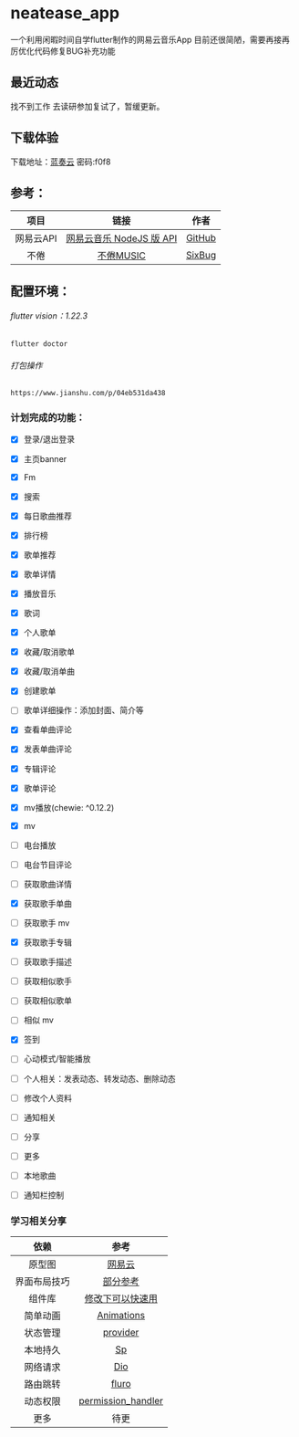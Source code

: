 # neatease_app

一个利用闲暇时间自学flutter制作的网易云音乐App
目前还很简陋，需要再接再厉优化代码修复BUG补充功能 

## 最近动态

找不到工作 去读研参加复试了，暂缓更新。

## 下载体验
下载地址：[蓝奏云](https://slot.lanzous.com/b01c4xw0d) 密码:f0f8

## 参考：

| 项目 | 链接 | 作者 |
| :-----: | :----: | :----: |
| 网易云API | [网易云音乐 NodeJS 版 API](https://binaryify.github.io/NeteaseCloudMusicApi/#/) | [GitHub](https://github.com/Binaryify/NeteaseCloudMusicApi) |
| 不倦 | [不倦MUSIC](https://github.com/2697a/bujuan-sixbugs) | [SixBug](https://github.com/2697a) | 

## 配置环境： 
###### flutter vision：1.22.3
```
flutter doctor
```

###### 打包操作
```
https://www.jianshu.com/p/04eb531da438
```


### 计划完成的功能：

- [x] 登录/退出登录
- [x] 主页banner
- [x] Fm
- [x] 搜索
- [x] 每日歌曲推荐
- [x] 排行榜
- [x] 歌单推荐
- [x] 歌单详情
- [x] 播放音乐
- [x] 歌词
- [x] 个人歌单
- [x] 收藏/取消歌单
- [x] 收藏/取消单曲
- [x] 创建歌单
- [ ] 歌单详细操作：添加封面、简介等
- [x] 查看单曲评论
- [X] 发表单曲评论
- [X] 专辑评论
- [x] 歌单评论
- [x] mv播放(chewie: ^0.12.2)
- [x] mv 
- [ ] 电台播放
- [ ] 电台节目评论
- [ ] 获取歌曲详情
- [X] 获取歌手单曲
- [ ] 获取歌手 mv
- [X] 获取歌手专辑
- [ ] 获取歌手描述
- [ ] 获取相似歌手
- [ ] 获取相似歌单
- [ ] 相似 mv
- [x] 签到
- [ ] 心动模式/智能播放
- [ ] 个人相关：发表动态、转发动态、删除动态
- [ ] 修改个人资料
- [ ] 通知相关
- [ ] 分享
- [ ] 更多
- [ ] 本地歌曲
- [ ] 通知栏控制 
  

### 学习相关分享
| 依赖 | 参考 |  
| :-----: | :----: | 
|原型图|[网易云](https://www.xiaopiu.com/h5/byId?type=project&id=58e1d3a6770483bb5e710ae5&activePage=38)|
|界面布局技巧| [部分参考](https://www.jianshu.com/p/605610329656?utm_campaign=hugo)|
|组件库|[修改下可以快速用](https://mobile.51cto.com/ahot-622058.htm)|
| 简单动画| [Animations](https://www.jianshu.com/p/574171669896) |
| 状态管理 | [provider](https://book.flutterchina.club/chapter7/provider.html) | 
| 本地持久 | [Sp](https://www.jianshu.com/p/fa739667242a) | 
| 网络请求 | [Dio](https://blog.csdn.net/mqdxiaoxiao/article/details/102859897) | 
| 路由跳转 | [fluro](https://www.jianshu.com/p/1faaeaf4f3f7) | 
| 动态权限 | [permission_handler](https://www.uedbox.com/post/65424/) | 
| 更多 | 待更 | 

